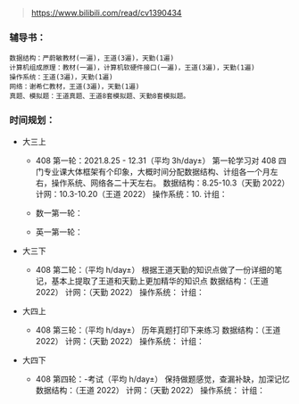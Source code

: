 > https://www.bilibili.com/read/cv1390434

### 辅导书：
	数据结构：严蔚敏教材(一遍)，王道(3遍)，天勤(1遍)
	计算机组成原理：教材(一遍)，计算机软硬件接口(一遍)，王道(3遍)，天勤(1遍)
	操作系统：王道(3遍)，天勤(1遍)
	网络：谢希仁教材，王道(3遍)，天勤(1遍)
	真题、模拟题：王道真题、王道8套模拟题、天勤8套模拟题。 

### 时间规划：
- 大三上
  - 408 第一轮：2021.8.25 - 12.31（平均 3h/day±）
	第一轮学习对 408 四门专业课大体框架有个印象，大概时间分配数据结构、计组各一个月左右，操作系统、网络各二十天左右。
	数据结构：8.25-10.3（天勤 2022）
	计网：10.3-10.20（王道 2022）
	操作系统：10.
	计组：

  - 数一第一轮：
  - 英一第一轮：

- 大三下
  - 408 第二轮：（平均 h/day±）
	根据王道天勤的知识点做了一份详细的笔记，基本上提取了王道和天勤上更加精华的知识点
	数据结构：（王道 2022）
	计网：（天勤 2022）
	操作系统：
	计组：

- 大四上
  - 408 第三轮：（平均 h/day±）
	历年真题打印下来练习
	数据结构：（王道 2022）
	计网：（天勤 2022）
	操作系统：
	计组：

- 大四下
  - 408 第四轮：-考试（平均 h/day±）
	保持做题感觉，查漏补缺，加深记忆
	数据结构：（王道 2022）
	计网：（天勤 2022）
	操作系统：
	计组：
